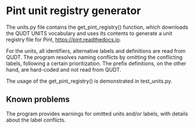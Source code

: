 Pint unit registry generator
============================

The units.py file contains the get_pint_registry() function, which downloads the QUDT UNITS vocabulary and uses its contents to generate a unit registry file for Pint, https://pint.readthedocs.io.

For the units, all identifiers, alternative labels and definitions are read from QUDT. The program resolves naming conflicts by omitting the conflicting labels, following a certain prioritization. The prefix definitions, on the other hand, are hard-coded and not read from QUDT.

The usage of the get_pint_registry() is demonstrated in test_units.py.

Known problems
--------------

The program provides warnings for omitted units and/or labels, with details about the label conflicts.

